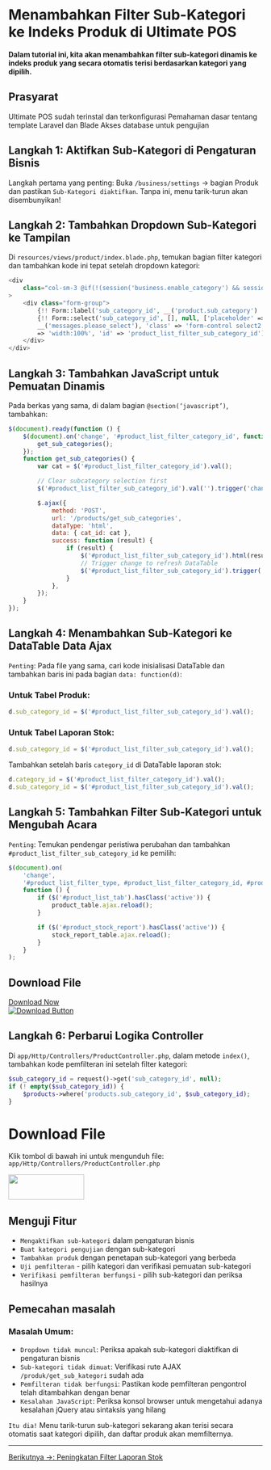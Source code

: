 # Menambahkan Filter Sub-Kategori ke Indeks Produk di Ultimate POS

**Dalam tutorial ini, kita akan menambahkan filter sub-kategori dinamis ke indeks produk yang secara otomatis terisi berdasarkan kategori yang dipilih.**

## Prasyarat
Ultimate POS sudah terinstal dan terkonfigurasi
Pemahaman dasar tentang template Laravel dan Blade
Akses database untuk pengujian

## Langkah 1: Aktifkan Sub-Kategori di Pengaturan Bisnis
Langkah pertama yang penting: Buka `/business/settings` → bagian Produk dan pastikan `Sub-Kategori diaktifkan`. Tanpa ini, menu tarik-turun akan disembunyikan!

## Langkah 2: Tambahkan Dropdown Sub-Kategori ke Tampilan
Di `resources/views/product/index.blade.php`, temukan bagian filter kategori dan tambahkan kode ini tepat setelah dropdown kategori:

```php
<div
    class="col-sm-3 @if(!(session('business.enable_category') && session('business.enable_sub_category'))) hide @endif"
>
    <div class="form-group">
        {!! Form::label('sub_category_id', __('product.sub_category') . ':') !!}
        {!! Form::select('sub_category_id', [], null, ['placeholder' =>
        __('messages.please_select'), 'class' => 'form-control select2','style'
        => 'width:100%', 'id' => 'product_list_filter_sub_category_id']); !!}
    </div>
</div>
```
## Langkah 3: Tambahkan JavaScript untuk Pemuatan Dinamis

Pada berkas yang sama, di dalam bagian `@section(‘javascript’)`, tambahkan:

```js
$(document).ready(function () {
    $(document).on('change', '#product_list_filter_category_id', function () {
        get_sub_categories();
    });
    function get_sub_categories() {
        var cat = $('#product_list_filter_category_id').val();

        // Clear subcategory selection first
        $('#product_list_filter_sub_category_id').val('').trigger('change');

        $.ajax({
            method: 'POST',
            url: '/products/get_sub_categories',
            dataType: 'html',
            data: { cat_id: cat },
            success: function (result) {
                if (result) {
                    $('#product_list_filter_sub_category_id').html(result);
                    // Trigger change to refresh DataTable
                    $('#product_list_filter_sub_category_id').trigger('change');
                }
            },
        });
    }
});
```
## Langkah 4: Menambahkan Sub-Kategori ke DataTable Data Ajax

`Penting`: Pada file yang sama, cari kode inisialisasi DataTable dan tambahkan baris ini pada bagian `data: function(d)`:

### Untuk Tabel Produk:
```js
d.sub_category_id = $('#product_list_filter_sub_category_id').val();
```
### Untuk Tabel Laporan Stok:

```js
d.sub_category_id = $('#product_list_filter_sub_category_id').val();
```
Tambahkan setelah baris `category_id` di DataTable laporan stok:
```js
d.category_id = $('#product_list_filter_category_id').val();
d.sub_category_id = $('#product_list_filter_sub_category_id').val();
```

## Langkah 5: Tambahkan Filter Sub-Kategori untuk Mengubah Acara

`Penting`: Temukan pendengar peristiwa perubahan dan tambahkan `#product_list_filter_sub_category_id` ke pemilih:

```js
$(document).on(
    'change',
    '#product_list_filter_type, #product_list_filter_category_id, #product_list_filter_brand_id, #product_list_filter_unit_id, #product_list_filter_tax_id, #location_id, #active_state, #repair_model_id, #product_list_filter_sub_category_id',
    function () {
        if ($('#product_list_tab').hasClass('active')) {
            product_table.ajax.reload();
        }

        if ($('#product_stock_report').hasClass('active')) {
            stock_report_table.ajax.reload();
        }
    }
);
```

<div class="container">
    <div class="download-section">
        <h2>Download File</h2>
        <a href="https://drive.google.com/file/d/1RGPAiZoHBV_80RDnG2tFELoKIYN-CVzf/view?usp=drive_link" class="download-button" target="_blank">
            Download Now
        </a>
        <div class="download-button-container">
            <a href="https://drive.google.com/file/d/1RGPAiZoHBV_80RDnG2tFELoKIYN-CVzf/view?usp=drive_link">
                <img src="https://as1.ftcdn.net/jpg/00/30/14/94/1000_F_30149473_uM8rqqkj6aGbnkINikbbbVSOwa4jsTed.jpg" alt="Download Button" class="download-image">
            </a>
        </div>
    </div>
</div>

## Langkah 6: Perbarui Logika Controller

Di `app/Http/Controllers/ProductController.php`, dalam metode `index()`, tambahkan kode pemfilteran ini setelah filter kategori:

```php
$sub_category_id = request()->get('sub_category_id', null);
if (! empty($sub_category_id)) {
    $products->where('products.sub_category_id', $sub_category_id);
}
```

# Download File

Klik tombol di bawah ini untuk mengunduh file:
`app/Http/Controllers/ProductController.php`

[<img src="https://as1.ftcdn.net/jpg/00/30/14/94/1000_F_30149473_uM8rqqkj6aGbnkINikbbbVSOwa4jsTed.jpg" width="150" height="50" />](https://drive.google.com/file/d/1_O6h2hPiqxDyeJvLB-kHDcpXGUr2LNy8/view?usp=drive_link)

## Menguji Fitur
- `Mengaktifkan sub-kategori` dalam pengaturan bisnis
- `Buat kategori pengujian` dengan sub-kategori
- `Tambahkan produk` dengan penetapan sub-kategori yang berbeda
- `Uji pemfilteran` - pilih kategori dan verifikasi pemuatan sub-kategori
- `Verifikasi pemfilteran berfungsi` - pilih sub-kategori dan periksa hasilnya

## Pemecahan masalah
### Masalah Umum:

- `Dropdown tidak muncul`: Periksa apakah sub-kategori diaktifkan di pengaturan bisnis
- `Sub-kategori tidak dimuat`: Verifikasi rute AJAX `/produk/get_sub_kategori` sudah ada
- `Pemfilteran tidak berfungsi`: Pastikan kode pemfilteran pengontrol telah ditambahkan dengan benar
- `Kesalahan JavaScript`: Periksa konsol browser untuk mengetahui adanya kesalahan jQuery atau sintaksis yang hilang

`Itu dia!` Menu tarik-turun sub-kategori sekarang akan terisi secara otomatis saat kategori dipilih, dan daftar produk akan memfilternya.

---

[Berikutnya →: Peningkatan Filter Laporan Stok](2.md)